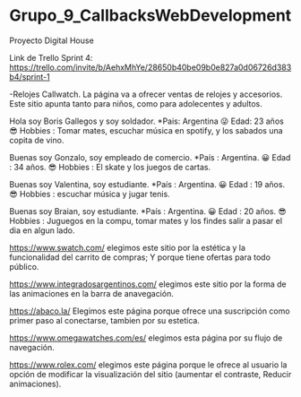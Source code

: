# Grupo_9_CallbacksWebDevelopment
Proyecto Digital House



Link de Trello Sprint 4: https://trello.com/invite/b/AehxMhYe/28650b40be09b0e827a0d06726d383b4/sprint-1

-Relojes Callwatch.
La página va a ofrecer ventas de relojes y accesorios.
Este sitio apunta tanto para niños, como para adolecentes y adultos.


Hola soy Boris Gallegos y soy soldador.
*Pais: Argentina 
😜 Edad: 23 años
😎 Hobbies : Tomar mates, escuchar música en spotify, y los sabados una copita de vino.

Buenas soy Gonzalo, soy empleado de comercio.
*País : Argentina.
😀 Edad : 34 años.
😎 Hobbies : El skate y  los juegos de cartas.

Buenas soy Valentina, soy estudiante.
*País : Argentina.
😀 Edad : 19 años.
😎 Hobbies : escuchar música y jugar tenis.

Buenas soy Braian, soy estudiante.
*País : Argentina.
😀 Edad : 20 años.
😎 Hobbies : Juguegos en la compu, tomar mates y los findes salir a pasar el dia en algun lado.

https://www.swatch.com/
elegimos este sitio por la estética y la funcionalidad del carrito de compras; Y porque tiene ofertas para todo público.

https://www.integradosargentinos.com/ 
elegimos este sitio por la forma de las animaciones en la barra de anavegación.

https://abaco.la/
Elegimos este página porque ofrece una suscripción como primer paso al conectarse, tambien por su estetica.

https://www.omegawatches.com/es/
elegimos esta página por su flujo de navegación.

https://www.rolex.com/
elegimos este página porque le ofrece al usuario la opción de modificar la visualización del sitio (aumentar el contraste, Reducir animaciones).





